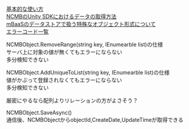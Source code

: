 [基本的な使い方](https://mbaas.nifcloud.com/doc/current/datastore/basic_usage_unity.html)  
[NCMBのUnity SDKにおけるデータの取得方法](https://blog.mbaas.nifcloud.com/entry/2021/09/17/185329#%E9%85%8D%E5%88%97%E5%9E%8B)  
[mBaaSのデータストアで扱う特殊なオブジェクト形式について](https://blog.mbaas.nifcloud.com/entry/2020/01/24/174832)  
[エラーコード一覧](https://mbaas.nifcloud.com/doc/current/rest/common/error.html)  

NCMBObject.RemoveRange(string key, IEnumearble list)の仕様  
サーバ上に対象の値が無くてもエラーにならない  
多分検知できない  

NCMBObject.AddUniqueToList(string key, IEnumearble list)の仕様  
値がかぶって登録されなくてもエラーにならない  
多分検知できない  

厳密にやるなら配列よりリレーションの方がよさそう？  

NCMBObject.SaveAsync()  
通信後、NCMBObjectからobjectId,CreateDate,UpdateTimeが取得できる  
